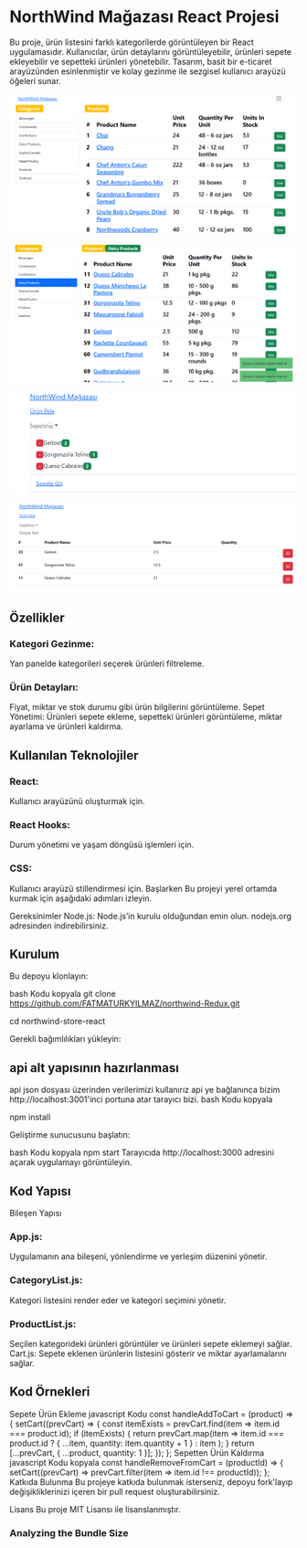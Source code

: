  # NorthWind Mağazası React Projesi
Bu proje, ürün listesini farklı kategorilerde görüntüleyen bir React uygulamasıdır. Kullanıcılar, ürün detaylarını görüntüleyebilir, ürünleri sepete ekleyebilir ve sepetteki ürünleri yönetebilir. Tasarım, basit bir e-ticaret arayüzünden esinlenmiştir ve kolay gezinme ile sezgisel kullanıcı arayüzü öğeleri sunar.


![Ürün Listesi Görünümü](images\1.png)

![Ürün Listesi Görünümü](images\3.png)

![Sepet Önizlemesi](images\4.png)

![Sepet Sayfası](images\5.png)

## Özellikler
### Kategori Gezinme:
 Yan panelde kategorileri seçerek ürünleri filtreleme.

### Ürün Detayları:
 Fiyat, miktar ve stok durumu gibi ürün bilgilerini görüntüleme.
Sepet Yönetimi: Ürünleri sepete ekleme, sepetteki ürünleri görüntüleme, miktar ayarlama ve ürünleri kaldırma.
## Kullanılan Teknolojiler
### React: 
Kullanıcı arayüzünü oluşturmak için.
### React Hooks:
 Durum yönetimi ve yaşam döngüsü işlemleri için.
### CSS:
 Kullanıcı arayüzü stillendirmesi için.
Başlarken
Bu projeyi yerel ortamda kurmak için aşağıdaki adımları izleyin.

Gereksinimler
Node.js: Node.js’in kurulu olduğundan emin olun. nodejs.org adresinden indirebilirsiniz.
## Kurulum
Bu depoyu klonlayın:

bash
Kodu kopyala
git clone https://github.com/FATMATURKYILMAZ/northwind-Redux.git

cd northwind-store-react

Gerekli bağımlılıkları yükleyin:
## api alt yapısının hazırlanması
api json dosyası üzerinden verilerimizi kullanırız
api ye bağlanınca bizim http://localhost:3001'inci portuna atar tarayıcı bizi.
bash
Kodu kopyala

npm install

Geliştirme sunucusunu başlatın:

bash
Kodu kopyala
npm start
Tarayıcıda http://localhost:3000 adresini açarak uygulamayı görüntüleyin.

## Kod Yapısı
Bileşen Yapısı
### App.js: 
Uygulamanın ana bileşeni, yönlendirme ve yerleşim düzenini yönetir.
### CategoryList.js: 
Kategori listesini render eder ve kategori seçimini yönetir.
### ProductList.js: 
Seçilen kategorideki ürünleri görüntüler ve ürünleri sepete eklemeyi sağlar.
Cart.js: Sepete eklenen ürünlerin listesini gösterir ve miktar ayarlamalarını sağlar.
## Kod Örnekleri

Sepete Ürün Ekleme
javascript
Kodu 
const handleAddToCart = (product) => {
    setCart((prevCart) => {
        const itemExists = prevCart.find(item => item.id === product.id);
        if (itemExists) {
            return prevCart.map(item =>
                item.id === product.id ? { ...item, quantity: item.quantity + 1 } : item
            );
        }
        return [...prevCart, { ...product, quantity: 1 }];
    });
};
Sepetten Ürün Kaldırma
javascript
Kodu kopyala
const handleRemoveFromCart = (productId) => {
    setCart((prevCart) => prevCart.filter(item => item.id !== productId));
};
Katkıda Bulunma
Bu projeye katkıda bulunmak isterseniz, depoyu fork'layıp değişikliklerinizi içeren bir pull request oluşturabilirsiniz.

Lisans
Bu proje MIT Lisansı ile lisanslanmıştır.





### Analyzing the Bundle Size


